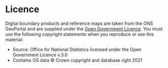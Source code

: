 # Licence

Digital boundary products and reference maps are taken from the ONS GeoPortal and are supplied under the [Open Government Licence](https://www.nationalarchives.gov.uk/doc/open-government-licence/version/3/). You must use the following copyright statements when you reproduce or use this material:

* Source: Office for National Statistics licensed under the Open Government Licence v.3.0
* Contains OS data © Crown copyright and database right 2021

